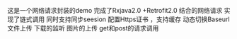 这是一个网络请求封装的demo  完成了Rxjava2.0 +Retrofit2.0 结合的网络请求  实现了链式调用 同时支持同步seesion  配置Https证书 ，支持缓存 动态切换Baseurl 文件上传 下载的监听  图片的上传  get和post的请求调用   
